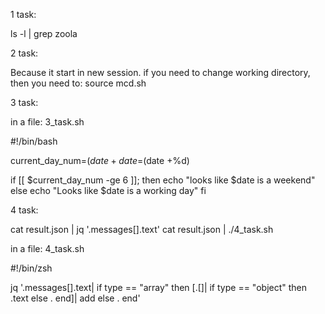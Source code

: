 1 task:

ls -l | grep zoola

2 task:

Because it start in new session.
if you need to change working directory, then you need to:
source mcd.sh

3 task:

in a file: 3_task.sh

#!/bin/bash

current_day_num=$(date +%u)
date=$(date +%d)

if [[ $current_day_num -ge 6 ]];
then
 echo "looks like $date is a weekend"
else
 echo "Looks like $date is a working day"
fi

4 task:

cat result.json | jq '.messages[].text'
cat result.json | ./4_task.sh

in a file: 4_task.sh

#!/bin/zsh


jq '.messages[].text|
if type == "array"
then [.[]|
if type == "object"
then .text else . end]|
add
else . end'
